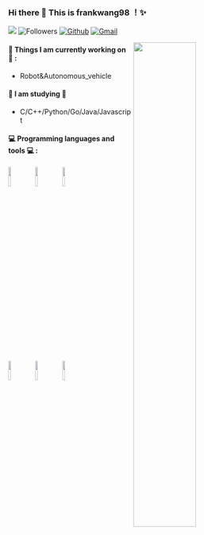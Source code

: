 ### Hi there 👋 This is frankwang98 ！✨ 

![](https://komarev.com/ghpvc/?username=frankwang98&color=blue)
![Followers](https://img.shields.io/github/followers/frankwang98?label=Followers&style=plastic)
[![Github](https://img.shields.io/badge/-Github-000?style=flat&logo=Github&logoColor=white)](https://github.com/frankwang98)
[![Gmail](https://img.shields.io/badge/-Gmail-c14438?style=flat&logo=Gmail&logoColor=white)](frankwang9821@gmail.com)

<img width="50%" align="right" src="https://github-readme-stats.vercel.app/api?username=frankwang98&show_icons=true&hide_border=true" />

#### 🌱 Things I am currently working on 🌱 : 
- Robot&Autonomous_vehicle
 
#### 🌻 I am studying 🌻
- C/C++/Python/Go/Java/Javascript

#### :computer: Programming languages and tools :computer: : 
<p>
<code><img width="10%" src="https://www.vectorlogo.zone/logos/ubuntu/ubuntu-ar21.svg"></code>
<code><img width="10%" src="https://www.vectorlogo.zone/logos/python/python-ar21.svg"></code>
<code><img width="10%" src="https://www.vectorlogo.zone/logos/cmake/cmake-ar21.svg"></code>
<br />
<code><img width="10%" src="https://www.vectorlogo.zone/logos/git-scm/git-scm-ar21.svg"></code>
<code><img width="10%" src="https://www.vectorlogo.zone/logos/visualstudio_code/visualstudio_code-ar21.svg"></code>
<code><img width="10%" src="https://www.vectorlogo.zone/logos/google_chrome/google_chrome-ar21.svg"></code>
</p>
